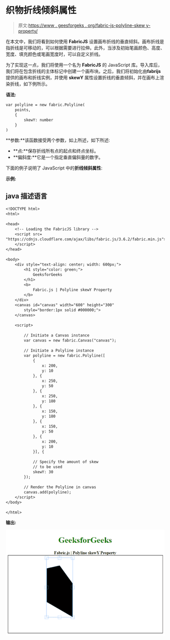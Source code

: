 # 织物折线倾斜属性

> 原文:[https://www . geesforgeks . org/fabric-js-polyline-skew y-property/](https://www.geeksforgeeks.org/fabric-js-polyline-skewy-property/)

在本文中，我们将看到如何使用 **FabricJS** 设置画布折线的垂直倾斜。画布折线是指折线是可移动的，可以根据需要进行拉伸。此外，当涉及初始笔画颜色、高度、宽度、填充颜色或笔画宽度时，可以自定义折线。

为了实现这一点，我们将使用一个名为 **FabricJS** 的 JavaScript 库。导入库后，我们将在包含折线的主体标记中创建一个画布块。之后，我们将初始化由**fabrijs**提供的画布和折线实例，并使用 **skewY** 属性设置折线的垂直倾斜，并在画布上渲染折线，如下例所示。

**语法:**

```
var polyline = new fabric.Polyline(
    points,
    { 
        skewY: number
    }
)

```

**参数:**该函数接受两个参数，如上所述，如下所述:

*   **点:**保存折线所有点的起点和终点坐标。
*   **偏斜度:**它是一个指定垂直偏斜量的数字。

下面的例子说明了 JavaScript 中的**折线倾斜属性**:

**示例:**

## java 描述语言

```
<!DOCTYPE html>
<html>

<head>
    <!-- Loading the FabricJS library -->
    <script src=
"https://cdnjs.cloudflare.com/ajax/libs/fabric.js/3.6.2/fabric.min.js">
    </script>
</head>

<body>
    <div style="text-align: center; width: 600px;">
        <h1 style="color: green;">
            GeeksforGeeks
        </h1>
        <b>
            Fabric.js | Polyline skewY Property
        </b>
    </div>
    <canvas id="canvas" width="600" height="300" 
        style="border:1px solid #000000;">
    </canvas>

    <script>

        // Initiate a Canvas instance 
        var canvas = new fabric.Canvas("canvas");

        // Initiate a Polyline instance 
        var polyline = new fabric.Polyline([
            {
                x: 200,
                y: 10
            }, {
                x: 250,
                y: 50
            }, {
                x: 250,
                y: 180
            }, {
                x: 150,
                y: 180
            }, {
                x: 150,
                y: 50
            }, {
                x: 200,
                y: 10
            }], {

            // Specify the amount of skew
            // to be used
            skewY: 30
        });

        // Render the Polyline in canvas 
        canvas.add(polyline); 
    </script>
</body>

</html>
```

**输出:**

![](img/bacaa8a27581b7471892e79b836485e1.png)